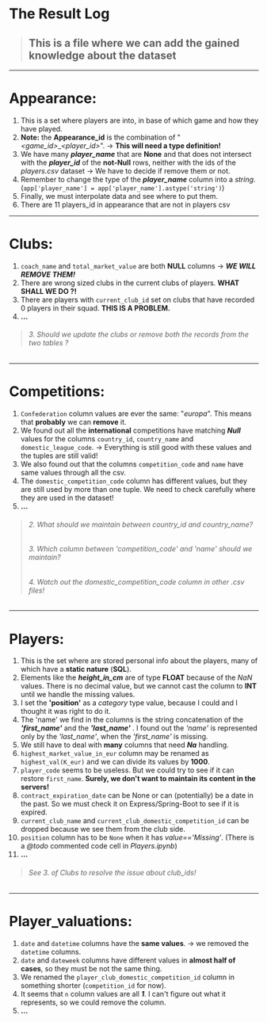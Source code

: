 # The Result Log
> ## This is a file where we can add the gained knowledge about the dataset

---
# Appearance:
1. This is a set where players are into, in base of which game and how they have played.
2. **Note:**
the **Appearance_id** is the combination of "*<game_id>*_*<player_id>*". $\rightarrow$ **This will need a type definition!** 
3. We have many ***player_name*** that are **None** and that does not intersect with the ***player_id*** of the **not-Null** rows, neither with the ids of the *players.csv* dataset $\rightarrow$ We have to decide if remove them or not.
4. Remember to change the type of the ***player_name*** column into a *string*. 
(`app['player_name'] = app['player_name'].astype('string')`)
5. Finally, we must interpolate data and see where to put them.
6. There are 11 players_id in appearance that are not in players csv
---
# Clubs:
1. `coach_name` and `total_market_value` are both **NULL** columns $\rightarrow$ ***WE WILL REMOVE THEM!***
2. There are wrong sized clubs in the current clubs of players. **WHAT SHALL WE DO ?!**
3. There are players with `current_club_id` set on clubs that have recorded 0 players in their squad. **THIS IS A PROBLEM.**
4. **...**
> ###### 3. Should we update the clubs or remove both the records from the two tables ? 
---
# Competitions:
1. `Confederation` column values are ever the same: "*europa*". This means that **probably** we can **remove** it.
2. We found out all the **international** competitions have matching ***Null*** values for the columns `country_id`, `country_name` and `domestic_league_code`. $\rightarrow$ Everything is still good with these values and the tuples are still valid!
3. We also found out that the columns `competition_code` and `name` have same values through all the csv. 
4. The `domestic_competition_code` column has different values, but they are still used by more than one tuple. We need to check carefully where they are used in the dataset!
5. **...**
> ###### 2. What should we maintain between *country_id* and _country_name_?
> ###### 3. Which column between *'competition_code'* and *'name'* should we maintain? 
> ###### 4. Watch out the _domestic_competition_code_ column in other _.csv_ files!
---
# Players:
1. This is the set where are stored personal info about the players, many of which have a **static nature** (**SQL**).
2. Elements like the ***height_in_cm*** are of type **FLOAT** because of the *NaN* values. There is no decimal value, but we cannot cast the column to **INT** until we handle the missing values.
3. I set the **'position'** as a *category* type value, because I could and I thought it was right to do it.
4. The 'name' we find in the columns is the string concatenation of the ***'first_name'*** and the ***'last_name'*** . I found out the *'name'* is represented only by the *'last_name'*, when the *'first_name'* is missing.
5. We still have to deal with **many** columns that need ***Na*** handling.
6. `highest_market_value_in_eur` column may be renamed as `highest_val(K_eur)` and we can divide its values by **1000**. 
7. `player_code` seems to be useless. But we could try to see if it can restore `first_name`. **Surely, we don't want to maintain its content in the servers!**
8. `contract_expiration_date` can be None or can (potentially) be a date in the past. So we must check it on Express/Spring-Boot to see if it is expired.
9. `current_club_name` and `current_club_domestic_competition_id` can be dropped because we see them from the club side.
10. `position` column has to be `None` when it has *value=='Missing'*. (There is a *@todo* commented code cell in *Players.ipynb*)
11. **...**
> ###### See *3.* of Clubs to resolve the issue about club_ids!
---
# Player_valuations:
1. `date` and `datetime` columns have the **same values**. $\rightarrow$ we removed the `datetime` columns.
2. `date` and `dateweek` columns have different values in **almost half of cases**, so they must be not the same thing.
3. We renamed the `player_club_domestic_competition_id` column in something shorter (`competition_id` for now).
4. It seems that `n` column values are all ***1***. I can't figure out what it represents, so we could remove the column.
5. **...**